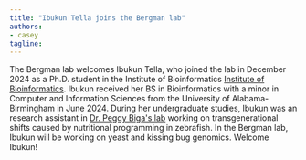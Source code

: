 ```yaml
---
title: "Ibukun Tella joins the Bergman lab"
authors:
- casey
tagline: 
---
```

The Bergman lab welcomes Ibukun Tella, who joined the lab in December 2024 as a Ph.D. student in the Institute of Bioinformatics [Institute of Bioinformatics](https://iob.uga.edu/). Ibukun received her BS in Bioinformatics with a minor in Computer and Information Sciences from the University of Alabama-Birmingham in June 2024. During her undergraduate studies, Ibukun was an research assistant in [Dr. Peggy Biga's lab](https://www.uab.edu/cas/biology/people/faculty/peggy-biga) working on transgenerational shifts caused by nutritional programming in zebrafish. In the Bergman lab, Ibukun will be working on yeast and kissing bug genomics. Welcome Ibukun!